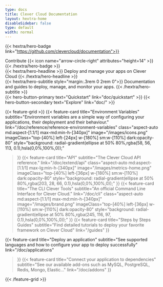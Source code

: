 ```yaml
---
type: docs
title: Clever Cloud Documentation
layout: hextra-home
disableSidebar: false
type: default
width: normal
---
```

<!-- markdownlint-disable MD033 MD034-->
{{< hextra/hero-badge link="https://github.com/clevercloud/documentation">}}
  <div class="w-2 h-2 rounded-full bg-primary-400"></div>
  Contribute
  {{< icon name="arrow-circle-right" attributes="height=14" >}}
{{< /hextra/hero-badge >}}

<div class="mt-6 mb-6">
{{< hextra/hero-headline >}}
  Deploy and manage your apps  
  on Clever Cloud
{{< /hextra/hero-headline >}}
</div>

<div class="mb-12">
{{< hextra/hero-subtitle style="margin:.3rem 0 2rem 0">}}
  Documentation and guides to deploy,  
  manage, and monitor your apps.
{{< /hextra/hero-subtitle >}}
</div>

<div class="mb-6">
{{< hero-button-primary text="Quickstart" link="doc/quickstart" >}}
{{< hero-button-secondary text="Explore" link="doc/" >}}
</div>

<div class="mt-6"></div>

{{< feature-grid >}}
  {{< feature-card
    title="Environment Variables"
    subtitle="Environment variables are a simple way of configuring your applications, their deployment and their behaviour."
    link="/doc/reference/reference-environment-variables"
    class="aspect-auto md:aspect-[1.1/1] max-md:min-h-[340px]"
    image="/images/icons.png"
    imageClass="top-[40%] left-[24px] w-[180%] sm:w-[110%] dark:opacity-80"
    style="background: radial-gradient(ellipse at 50% 80%,rgba(58, 56, 113, 0.1),hsla(0,0%,100%,0));"
  >}}
  {{< feature-card
    title="API"
    subtitle="The Clever Cloud API reference."
    link="/doc/extend/api"
    class="aspect-auto md:aspect-[1.1/1] max-lg:min-h-[340px]"
    image="/images/metrics-home.png"
    imageClass="top-[40%] left-[36px] w-[180%] sm:w-[110%] dark:opacity-80"
    style="background: radial-gradient(ellipse at 50% 80%,rgba(203, 28, 66, 0.1),hsla(0,0%,100%,0));"
  >}}
  {{< feature-card
    title="The CLI Clever Tools"
    subtitle="An official Command Line Interface for Clever Cloud."
    link="/doc/cli"
    class="aspect-auto md:aspect-[1.1/1] max-md:min-h-[340px]"
    image="/images/brand.png"
    imageClass="top-[40%] left-[36px] w-[110%] sm:w-[110%] dark:opacity-80"
    style="background: radial-gradient(ellipse at 50% 80%,rgba(245, 116, 97, 0.1),hsla(0,0%,100%,0));"
  >}}
  {{< feature-card
    title="Steps by Steps Guides"
    subtitle="Find detailed tutorials to deploy your favorite framework on Clever Cloud"
    link="/guides"
  >}}
  
  {{< feature-card
    title="Deploy an application"
    subtitle="See supported languages and how to configure your app to deploy successfully"
    link="/doc/applications"
  >}}
  {{< feature-card
    title="Connect your application to dependencies"
    subtitle="See our available add-ons such as MySQL, PostgreSQL, Redis, Mongo, Elastic..."
    link="/doc/addons"
  >}}
  
{{< /feature-grid >}}
